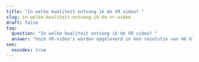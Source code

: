 ```yaml
---
title: "In welke kwaliteit ontvang ik de VR video? "
slug: in-welke-kwaliteit-ontvang-ik-de-vr-video
draft: false
faq:
  question: "In welke kwaliteit ontvang ik de VR video? "
  answer: "Onze VR-video's worden opgeleverd in een resolutie van 4K Ultra HD Raw. "
seo:
  noindex: true
---
```


